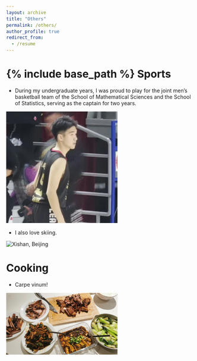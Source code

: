 ```yaml
---
layout: archive
title: "Others"
permalink: /others/
author_profile: true
redirect_from:
  - /resume
---
```


{% include base_path %}
Sports
======
* During my undergraduate years, I was proud to play for the joint men’s basketball team of the School of Mathematical Sciences and the School of Statistics, serving as the captain for two years.
<img src="../images/profile4.webp" alt='"Moon Cup" Final' width="300"/>

* I also love skiing.
<img src="../images/profile3.png" alt='Xishan, Beijing' width="300"/>

Cooking
======
* Carpe vinum!
<img src="../images/food1.jpg" alt='Final' width="300"/>



<!-- Work experience
======
* 2022-2023: Algorithm engineer
  * Syneron Tech
  * Duties included: AI for drug discovery, phage display & cDNA display NGS analysis -->

  
<!-- Skills
======
* Skill 1
* Skill 2
  * Sub-skill 2.1
  * Sub-skill 2.2
  * Sub-skill 2.3
* Skill 3 -->
<!-- 
Publications
======
  <ul>{% for post in site.publications %}
    {% include archive-single-cv.html %}
  {% endfor %}</ul> -->
  
<!-- Talks
======
  <ul>{% for post in site.talks %}
    {% include archive-single-talk-cv.html %}
  {% endfor %}</ul>
  
Teaching
======
  <ul>{% for post in site.teaching %}
    {% include archive-single-cv.html %}
  {% endfor %}</ul>
  
Service and leadership
======
* Currently signed in to 43 different slack teams -->
